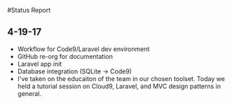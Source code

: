 #Status Report
## 4-19-17

- Workflow for Code9/Laravel dev environment
- GitHub re-org for documentation
- Laravel app init
- Database integration (SQLite -> Code9)
- I've taken on the educaiton of the team in our chosen toolset. Today we held a tutorial session on Cloud9, Laravel, and MVC design patterns in general.
